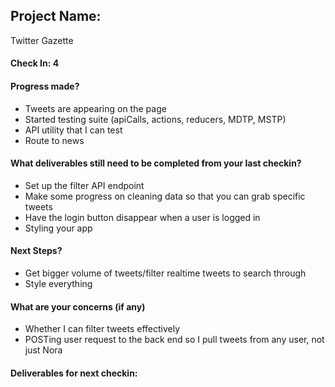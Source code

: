 ## Project Name: 
Twitter Gazette

#### Check In: 4

#### Progress made?
- Tweets are appearing on the page
- Started testing suite (apiCalls, actions, reducers, MDTP, MSTP)
- API utility that I can test
- Route to news

#### What deliverables still need to be completed from your last checkin?
- Set up the filter API endpoint 
- Make some progress on cleaning data so that you can grab specific tweets
- Have the login button disappear when a user is logged in 
- Styling your app 

#### Next Steps?
- Get bigger volume of tweets/filter realtime tweets to search through
- Style everything

#### What are your concerns (if any)
- Whether I can filter tweets effectively
- POSTing user request to the back end so I pull tweets from any user, not just Nora

#### Deliverables for next checkin:

